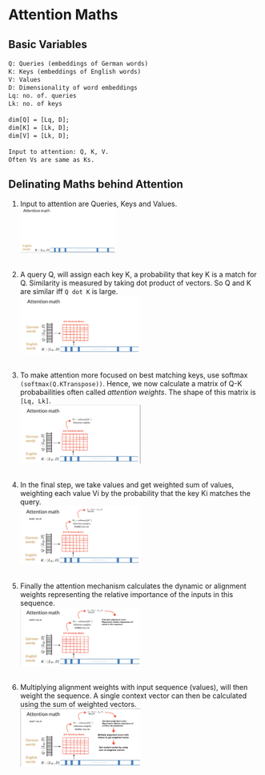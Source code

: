 # Attention Maths

## Basic Variables

```buildoutcfg
Q: Queries (embeddings of German words)
K: Keys (embeddings of English words)
V: Values
D: Dimensionality of word embeddings
Lq: no. of. queries
Lk: no. of keys

dim[Q] = [Lq, D];
dim[K] = [Lk, D];
dim[V] = [Lk, D];

Input to attention: Q, K, V. 
Often Vs are same as Ks.

```

## Delinating Maths behind Attention

1. Input to attention are Queries, Keys and Values. <br>
<img src="../images/15. step - 1.png" width="40%"></img> <br><br>

4. A query Q, will assign each key K, a probability  that key K is a match for Q. Similarity is measured by taking dot
product of vectors. So Q and K are similar iff `Q dot K` is large. <br>
<img src="../images/16. step - 2.png" width="50%"></img> <br><br>

5. To make attention more focused on best matching keys, use softmax `(softmax(Q.KTranspose))`. Hence, we now calculate a matrix of Q-K probabailities
often called *attention weights*. The shape of this matrix is `[Lq, Lk]`.<br>
<img src="../images/17. step - 3 - 1.png" width="50%"></img> <br><br>

6. In the final step, we take values and get weighted sum of values, weighting each value Vi by the probability that the key Ki matches the query.<br>
<img src="../images/17. step - 3.png" width="50%"></img> <br><br>

7. Finally the attention mechanism calculates the dynamic or alignment weights representing the relative importance of the inputs in this sequence.<br>
<img src="../images/18. step - 4.png" width="50%"></img> <br><br>

8. Multiplying alignment weights with input sequence (values), will then weight the sequence. A single context vector can then be calculated using the sum of weighted vectors.<br>
<img src="../images/19. step - 5.png" width="50%"></img> <br><br>
